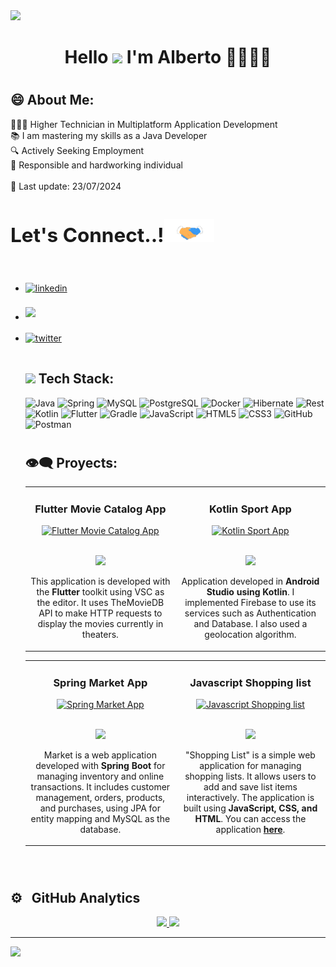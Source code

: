 <img src="https://user-images.githubusercontent.com/73097560/115834477-dbab4500-a447-11eb-908a-139a6edaec5c.gif">
<h1 align="center"> Hello <img src="https://media.giphy.com/media/hvRJCLFzcasrR4ia7z/giphy.gif" width="35"> I'm Alberto 👨🏻‍💻✨</h1>

# <h2>😄 About Me:</h2>
👨🏻‍🎓 Higher Technician in Multiplatform Application Development<br>📚 I am mastering my skills as a Java Developer<br>🔍 Actively Seeking Employment<br>🦾 Responsible and hardworking individual<br><br>📆 Last update: 23/07/2024

## <b> <h2> Let's Connect..!</b><img src="https://github.com/0xAbdulKhalid/0xAbdulKhalid/raw/main/assets/mdImages/handshake.gif" width ="80"></h2>
  <br>
<div align='left'>
<ul>
<li>
<a href="https://www.linkedin.com/in/alberto-garcia-gomez" target="_blank">
<img src="https://img.shields.io/badge/linkedin-%2300acee.svg?color=405DE6&style=for-the-badge&logo=linkedin&logoColor=white" alt=linkedin style="margin-bottom: 5px;"/>
</a>
</li>
  <br>
<li>
<a href="mailto:albingarcia98@gmail.com" target="_blank">
<img src="https://img.shields.io/badge/gmail-%23EA4335.svg?style=for-the-badge&logo=gmail&logoColor=white" t=mail style="margin-bottom: 5px;" />
</a>
</li>
   <br>
<li>
<a href="https://drive.google.com/file/d/1A4EKtOlDkg5bmNnCKI9L9Kp3TxZIdOPc/view" target="_blank">
<img src="https://img.shields.io/badge/curriculum-%2300acee.svg?color=1DA1F2&style=for-the-badge&logo=twitter&logoColor=white" alt=twitter style="margin-bottom: 5px;"/>
</a>
</li>

# <h2><img src="https://media2.giphy.com/media/QssGEmpkyEOhBCb7e1/giphy.gif?cid=ecf05e47a0n3gi1bfqntqmob8g9aid1oyj2wr3ds3mg700bl&rid=giphy.gif" width ="25"> Tech Stack: </h2>
![Java](https://img.shields.io/badge/java-%23ED8B00.svg?style=for-the-badge&logo=openjdk&logoColor=white) 
![Spring](https://img.shields.io/badge/Spring_Boot-F2F4F9?style=for-the-badge&logo=spring-boot) 
![MySQL](https://img.shields.io/badge/mysql-4479A1.svg?style=for-the-badge&logo=mysql&logoColor=white)
![PostgreSQL](https://img.shields.io/badge/PostgreSQL-316192?style=for-the-badge&logo=postgresql&logoColor=white)
![Docker](https://img.shields.io/badge/Docker-2CA5E0?style=for-the-badge&logo=docker&logoColor=white)
![Hibernate](https://img.shields.io/badge/Hibernate-59666C?style=for-the-badge&logo=Hibernate&logoColor=white)
![Rest](https://img.shields.io/badge/Rest-FF3621?style=for-the-badge&logo=Databricks&logoColor=white)
![Kotlin](https://img.shields.io/badge/kotlin-%237F52FF.svg?style=for-the-badge&logo=kotlin&logoColor=white) 
![Flutter](https://img.shields.io/badge/Flutter-02569B?style=for-the-badge&logo=flutter&logoColor=white) 
![Gradle](https://img.shields.io/badge/gradle-02303A?style=for-the-badge&logo=gradle&logoColor=white)
![JavaScript](https://img.shields.io/badge/javascript-%23323330.svg?style=for-the-badge&logo=javascript&logoColor=%23F7DF1E) 
![HTML5](https://img.shields.io/badge/html5-%23E34F26.svg?style=for-the-badge&logo=html5&logoColor=white) 
![CSS3](https://img.shields.io/badge/css3-%231572B6.svg?style=for-the-badge&logo=css3&logoColor=white) 
![GitHub](https://img.shields.io/badge/github-%23121011.svg?style=for-the-badge&logo=github&logoColor=white)
![Postman](https://img.shields.io/badge/Postman-FF6C37?style=for-the-badge&logo=Postman&logoColor=white)


# <h2>👁‍🗨 Proyects: </h2>
<table>
<tr>
<td width="50%">
<h3 align="center">Flutter Movie Catalog App</h3>
<div align="center">
<a href="https://github.com/albingg98/Flutter_MovieCatalog.git" target="_blank"><img src="https://github.com/albingg98/albingg98/assets/77321072/c1ccc432-ac85-40a0-b466-ca9325553829" width="400" alt="Flutter Movie Catalog App"></a>
<p>
  <br>
<a href="https://github.com/albingg98/Flutter_MovieCatalog.git" target="_blank">
<img src="https://img.shields.io/badge/CODE-ff9?style=for-the-badge&logo=github&logoColor=black">
</a>
</p>
<p>This application is developed with the <Strong>Flutter</Strong> toolkit using VSC as the editor. It uses TheMovieDB API to make HTTP requests to display the movies currently in theaters.</p>
</div>                                                                                 
</td>

<td width="50%">
<h3 align="center">Kotlin Sport App</h3>
<div align="center">                                       
<a href="https://github.com/albingg98/Android_BeYourBest.git" target="_blank"><img src="https://github.com/albingg98/albingg98/assets/77321072/df6b3978-0d7d-4957-ab8d-28f7354f64cd" width="400" alt="Kotlin Sport App"></a>
<p>
  <br>
<a href="https://github.com/albingg98/Android_BeYourBest.git" target="_blank">
<img src="https://img.shields.io/badge/CODE-80ffaa?style=for-the-badge&logo=github&logoColor=black">
</a>
</p>
<p>Application developed in <Strong>Android Studio using Kotlin</Strong>. I implemented Firebase to use its services such as Authentication and Database. I also used a geolocation algorithm.</p>
</div>
</td>
</tr>
</table>

<table>
<tr>
<td width="50%">
<h3 align="center">Spring Market App</h3>
<div align="center">
<a href="https://github.com/albingg98/market.git" target="_blank"><img src="https://github.com/user-attachments/assets/c759c5af-2927-4a89-9aaa-7b3b26c2dbb4" width="400" alt="Spring Market App"></a>
<p>
  <br>
<a href="https://github.com/albingg98/market.git" target="_blank">
<img src="https://img.shields.io/badge/CODE-80ffaa?style=for-the-badge&logo=github&logoColor=black">
</a>
</p>
<p>Market is a web application developed with <Strong>Spring Boot</Strong> for managing inventory and online transactions. It includes customer management, orders, products, and purchases, using JPA for entity mapping and MySQL as the database.</p>
</div>                                                                                   
</td>       

<td width="50%">
<h3 align="center">Javascript Shopping list</h3>
<div align="center">
<a href="https://github.com/albingg98/ListaCompraJS.git" target="_blank"><img src="https://github.com/user-attachments/assets/fd2a8486-b567-40d4-9cf5-2414b924d74d" width="400" alt="Javascript Shopping list"></a>
<p>
  <br>
<a href="https://github.com/albingg98/ListaCompraJS.git" target="_blank">
<img src="https://img.shields.io/badge/CODE-ff9?style=for-the-badge&logo=github&logoColor=black">
</a>
</p>
<p>"Shopping List" is a simple web application for managing shopping lists. It allows users to add and save list items interactively. The application is built using <Strong>JavaScript, CSS, and HTML</Strong>. You can access the application <a href="https://silly-ardinghelli-affa9f.netlify.app/" target="_blank"> <Strong>here</Strong></a>.</p>
</div>                                                                                
</td>
</tr>
</table>                                                                                 
</div>
<br>

# <h2>⚙️ &nbsp; GitHub Analytics</h2>
<p align="center">
<a href="https://github.com/albingg98">
  <img height="180em" src="https://github-readme-stats-eight-theta.vercel.app/api?username=albingg98&show_icons=true&theme=algolia&include_all_commits=true&count_private=true"/>
  <img height="180em" src="https://github-readme-stats-eight-theta.vercel.app/api/top-langs/?username=albingg98&layout=compact&langs_count=8&theme=algolia"/>
</a>
</p>

---
[![](https://visitcount.itsvg.in/api?id=albingg98&icon=0&color=1)](https://visitcount.itsvg.in)
